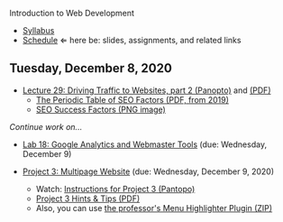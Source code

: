 Introduction to Web Development

- [Syllabus](syllabus.md)
- [Schedule](schedule.md)   &lArr; here be: slides, assignments, and related links

## Tuesday, December 8, 2020

- [Lecture 29: Driving Traffic to Websites, part 2 (Panopto)](https://rochester.hosted.panopto.com/Panopto/Pages/Viewer.aspx?id=00360b5d-6654-4e10-8fab-ac7a011456f2) and [(PDF)](29-driving-traffic2/seo.pdf) 
  - [The Periodic Table of SEO Factors (PDF, from 2019)](29-driving-traffic2/SEL_SEO_Periodic_Table_2019.pdf) 
  - [SEO Success Factors (PNG image)](29-driving-traffic2/seo-success-factors.png)

*Continue work on...*

- [Lab 18: Google Analytics and Webmaster Tools](lab18-google-analytics/instructions.md) (due: Wednesday, December 9)

- [Project 3: Multipage Website](project03-multipage-website/instructions.md) (due: Wednesday, December 9, 2020)
  - Watch: [Instructions for Project 3 (Pantopo)](https://rochester.hosted.panopto.com/Panopto/Pages/Viewer.aspx?id=c5a03407-f8e7-48aa-b1bd-ac6700df1386)
  - [Project 3 Hints & Tips (PDF)](20-project3/project3-structure.pdf)
  - Also, you can use [the professor's Menu Highlighter Plugin (ZIP)](media/menu-highlighter.zip)

